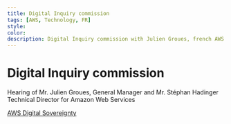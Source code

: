 ```yaml
---
title: Digital Inquiry commission
tags: [AWS, Technology, FR]
style: 
color: 
description: Digital Inquiry commission with Julien Groues, french AWS CEO 
---
```


# Digital Inquiry commission

Hearing of Mr. Julien Groues, General Manager and Mr. Stéphan Hadinger Technical Director for Amazon Web Services

[AWS Digital Sovereignty](http://videos.senat.fr/video.1287174_5d6c4586f4107.commission-d-enquete-souverainete-numerique)